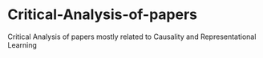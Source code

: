 # Critical-Analysis-of-papers
Critical Analysis of papers mostly related to Causality and Representational Learning
